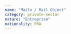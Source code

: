 ```yaml
---
name: "Mailo / Mail Object"
category: private-sector
nature: "Entreprise"
nationality: FRA
---
```

    